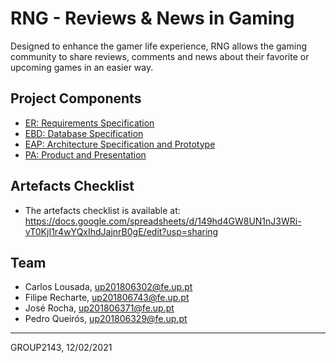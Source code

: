 # RNG - Reviews & News in Gaming

Designed to enhance the gamer life experience, RNG allows the gaming community to share reviews, comments and news about their favorite or upcoming games in an easier way.

## Project Components

* [ER: Requirements Specification](er)
* [EBD: Database Specification](ebd)
* [EAP: Architecture Specification and Prototype](eap)
* [PA: Product and Presentation](pa)

## Artefacts Checklist

* The artefacts checklist is available at: <https://docs.google.com/spreadsheets/d/149hd4GW8UN1nJ3WRi-vT0KjI1r4wYQxIhdJajnrB0gE/edit?usp=sharing>

## Team

* Carlos Lousada, up201806302@fe.up.pt
* Filipe Recharte, up201806743@fe.up.pt
* José Rocha, up201806371@fe.up.pt
* Pedro Queirós, up201806329@fe.up.pt

***
GROUP2143, 12/02/2021